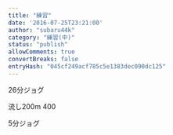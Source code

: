 ```yaml
---
title: "練習"
date: '2016-07-25T23:21:00'
author: "subaru44k"
category: "練習(中)"
status: "publish"
allowComments: true
convertBreaks: false
entryHash: "045cf249acf785c5e1383dec090dc125"
---
```

26分ジョグ

流し200m
400

5分ジョグ
